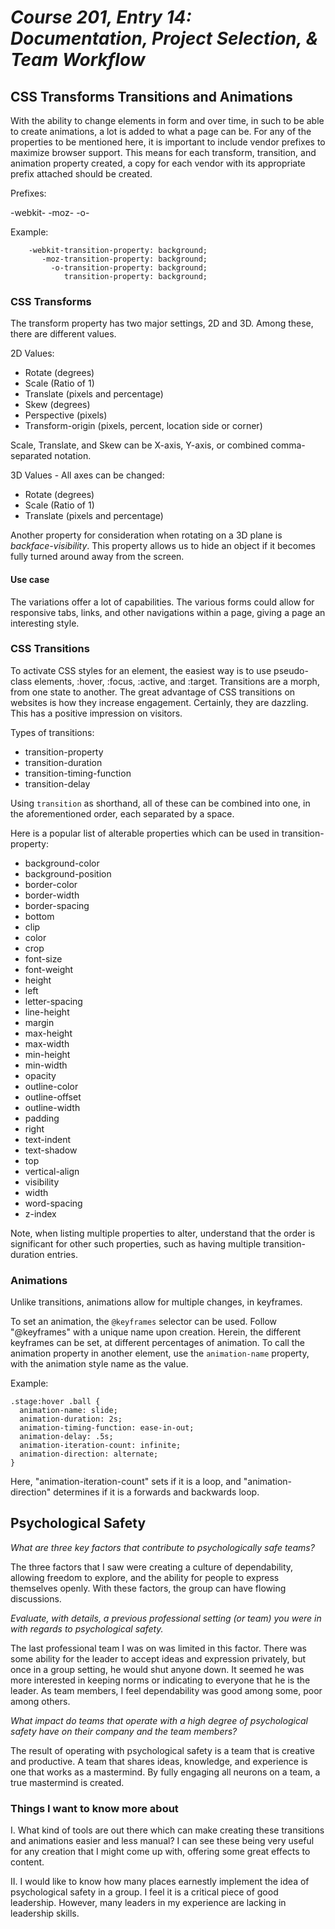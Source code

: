 # *Course 201, Entry 14: Documentation, Project Selection, & Team Workflow*

## CSS Transforms Transitions and Animations

With the ability to change elements in form and over time, in such to be able to create animations, a lot is added to what a page can be. For any of the properties to be mentioned here, it is important to include vendor prefixes to maximize browser support. This means for each transform, transition, and animation property created, a copy for each vendor with its appropriate prefix attached should be created.

Prefixes:

-webkit-
-moz-
-o-

Example:

```
    -webkit-transition-property: background;
       -moz-transition-property: background;
         -o-transition-property: background;
            transition-property: background;
```

### CSS Transforms

The transform property has two major settings, 2D and 3D. Among these, there are different values.

2D Values:

+ Rotate (degrees)
+ Scale (Ratio of 1)
+ Translate (pixels and percentage)
+ Skew (degrees)
+ Perspective (pixels)
+ Transform-origin (pixels, percent, location side or corner)

Scale, Translate, and Skew can be X-axis, Y-axis, or combined comma-separated notation.

3D Values - All axes can be changed:

+ Rotate (degrees)
+ Scale (Ratio of 1)
+ Translate (pixels and percentage)

Another property for consideration when rotating on a 3D plane is *backface-visibility*. This property allows us to hide an object if it becomes fully turned around away from the screen.

#### Use case

The variations offer a lot of capabilities. The various forms could allow for responsive tabs, links, and other navigations within a page, giving a page an interesting style.

### CSS Transitions

To activate CSS styles for an element, the easiest way is to use pseudo-class elements, :hover, :focus, :active, and :target. Transitions are a morph, from one state to another. The great advantage of CSS transitions on websites is how they increase engagement. Certainly, they are dazzling. This has a positive impression on visitors.

Types of transitions:

+ transition-property
+ transition-duration
+ transition-timing-function
+ transition-delay

Using `transition` as shorthand, all of these can be combined into one, in the aforementioned order, each separated by a space.

Here is a popular list of alterable properties which can be used in transition-property:

+ background-color
+ background-position
+ border-color
+ border-width
+ border-spacing
+ bottom
+ clip
+ color
+ crop
+ font-size
+ font-weight
+ height
+ left
+ letter-spacing
+ line-height
+ margin
+ max-height
+ max-width
+ min-height
+ min-width
+ opacity
+ outline-color
+ outline-offset
+ outline-width
+ padding
+ right
+ text-indent
+ text-shadow
+ top
+ vertical-align
+ visibility
+ width
+ word-spacing
+ z-index

Note, when listing multiple properties to alter, understand that the order is significant for other such properties, such as having multiple transition-duration entries.

### Animations

Unlike transitions, animations allow for multiple changes, in keyframes.

To set an animation, the `@keyframes` selector can be used. Follow "@keyframes" with a unique name upon creation. Herein, the different keyframes can be set, at different percentages of animation. To call the animation property in another element, use the `animation-name` property, with the animation style name as the value.

Example:

```
.stage:hover .ball {
  animation-name: slide;
  animation-duration: 2s;
  animation-timing-function: ease-in-out;
  animation-delay: .5s;
  animation-iteration-count: infinite;
  animation-direction: alternate;
}
```

Here, "animation-iteration-count" sets if it is a loop, and "animation-direction" determines if it is a forwards and backwards loop.

## Psychological Safety

*What are three key factors that contribute to psychologically safe teams?*

The three factors that I saw were creating a culture of dependability, allowing freedom to explore, and the ability for people to express themselves openly. With these factors, the group can have flowing discussions.

*Evaluate, with details, a previous professional setting (or team) you were in with regards to psychological safety.*

The last professional team I was on was limited in this factor. There was some ability for the leader to accept ideas and expression privately, but once in a group setting, he would shut anyone down. It seemed he was more interested in keeping norms or indicating to everyone that he is the leader. As team members, I feel dependability was good among some, poor among others.

*What impact do teams that operate with a high degree of psychological safety have on their company and the team members?*

The result of operating with psychological safety is a team that is creative and productive. A team that shares ideas, knowledge, and experience is one that works as a mastermind. By fully engaging all neurons on a team, a true mastermind is created.

### Things I want to know more about

I. What kind of tools are out there which can make creating these transitions and animations easier and less manual? I can see these being very useful for any creation that I might come up with, offering some great effects to content.

II. I would like to know how many places earnestly implement the idea of psychological safety in a group. I feel it is a critical piece of good leadership. However, many leaders in my experience are lacking in leadership skills.